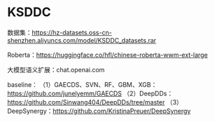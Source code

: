 # KSDDC

数据集：https://hz-datasets.oss-cn-shenzhen.aliyuncs.com/model/KSDDC_datasets.rar

Roberta：https://huggingface.co/hfl/chinese-roberta-wwm-ext-large

大模型语义扩展：chat.openai.com

baseline：
（1）GAECDS、SVN、RF、GBM、XGB：https://github.com/junelyemm/GAECDS
（2）DeepDDs：https://github.com/Sinwang404/DeepDDs/tree/master
（3）DeepSynergy：https://github.com/KristinaPreuer/DeepSynergy
